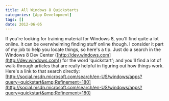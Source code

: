 ```yaml
---
title: All Windows 8 Quickstarts
categories: [App Development]
tags: []
date: 2012-06-05
---
```


If you&#39;re looking for training material for Windows 8, you&#39;ll find quite a lot online. It can be overwhelming finding stuff online though. I consider it part of my job to help you locate things, so here&#39;s a tip. Just do a search in the Windows 8 Dev Center ([http://dev.windows.com](http://dev.windows.com)) for the word &#39;quickstart&#39;; and you&#39;ll find a lot of walk-through articles that are really helpful in figuring out how things work. Here&#39;s a link to that search directly: [http://social.msdn.microsoft.com/search/en-US/windows/apps?query=quickstart&amp;Refinement=180](http://social.msdn.microsoft.com/search/en-US/windows/apps?query=quickstart&amp;Refinement=180)